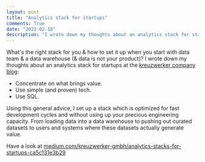 ```yaml
---
layout: post
title: "Analytics stack for startups"
comments: True
date: "2022-02-18"
description: "I wrote down my thoughts about an analytics stack for startups at the kreuzwerker company blog"
---
```


What's the right stack for you & how to set it up when you start with data team & a data warehouse (& data is not your
product)? I wrote down my thoughts about an analytics stack for startups at
the [kreuzwerker company blog](https://medium.com/kreuzwerker-gmbh/analytics-stacks-for-startups-ca5c131e3b29):

* Concentrate on what brings value.
* Use simple (and proven) tech.
* Use SQL.

Using this general advice, I set up a stack which is optimized for fast development cycles and without using up your
precious engineering capacity. From loading data into a data warehouse to pushing out curated datasets to users and
systems where these datasets actually generate value.

Have a look
at [medium.com/kreuzwerker-gmbh/analytics-stacks-for-startups-ca5c131e3b29](https://medium.com/kreuzwerker-gmbh/analytics-stacks-for-startups-ca5c131e3b29)